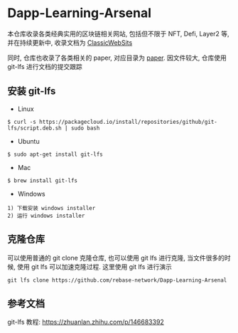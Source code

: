 # Dapp-Learning-Arsenal  
本仓库收录各类经典实用的区块链相关网站, 包括但不限于 NFT, Defi, Layer2 等, 并在持续更新中, 收录文档为 [ClassicWebSits](./ClassicWebSites.md)    

同时, 仓库也收录了各类相关的 paper, 对应目录为 [paper](./paper).  因文件较大, 仓库使用 git-lfs 进行文档的提交跟踪

## 安装 git-lfs   
- Linux  
```shell 
$ curl -s https://packagecloud.io/install/repositories/github/git-lfs/script.deb.sh | sudo bash 

```

- Ubuntu
```shell
$ sudo apt-get install git-lfs  

```

- Mac 
```shell
$ brew install git-lfs
```

- Windows  
```
1) 下载安装 windows installer
2) 运行 windows installer
```

## 克隆仓库  
可以使用普通的 git clone 克隆仓库, 也可以使用 git lfs 进行克隆, 当文件很多的时候, 使用 git lfs 可以加速克隆过程. 这里使用 git lfs 进行演示
```
git lfs clone https://github.com/rebase-network/Dapp-Learning-Arsenal
```


## 参考文档  
git-lfs 教程:  https://zhuanlan.zhihu.com/p/146683392  